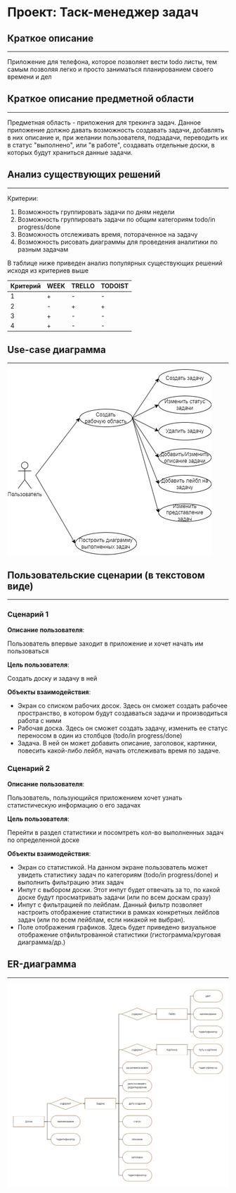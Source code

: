 # Проект: Таск-менеджер задач

## Краткое описание

---

Приложение для телефона, которое позволяет вести todo листы, тем самым позволяя легко и просто заниматься планированием своего времени и дел

## Краткое описание предметной области

---

Предметная область - приложения для трекинга задач. Данное приложение должно давать возможность создавать задачи, добавлять в них описание и, при желании пользователя, подзадачи, переводить их в статус "выполнено", или "в работе", создавать отдельные доски, в которых будут храниться данные задачи.

## Анализ существующих решений

---

Критерии:
1. Возможность группировать задачи по дням недели
2. Возможность группировать задачи по общим категориям todo/in progress/done
3. Возможность отслеживать время, потораченное на задачу
4. Возможность рисовать диаграммы для проведения аналитики по разным задачам

В таблице ниже приведен анализ популярных существующих решений исходя из критериев выше

| Критерий | WEEK | TRELLO | TODOIST | 
|----------|----------|----------|----------|
| 1 | + | - | - |
| 2 | - | + | + |
| 3 | + | - | - |
| 4 | + | - | - |

## Use-case диаграмма

---

![use-case-diagram](diagrams/useCaseTaskManager.png)

## Пользовательские сценарии (в текстовом виде)

---

### Сценарий 1


**Описание пользователя**:

Пользователь впервые заходит в приложение и хочет начать им пользоваться

**Цель пользователя**:

Создать доску и задачу в ней

**Объекты взаимодействия**:

- Экран со списком рабочих досок. Здесь он сможет создать рабочее пространство, в котором будут создаваться задачи и 
производиться работа с ними
- Рабочая доска. Здесь он сможет создать задачу, изменить ее статус переносом в один из столбцов (todo/in progress/done)
- Задача. В ней он может добавить описание, заголовок, картинки, повесить какой-либо лейбл, начать отслеживать время по
задаче.

### Сценарий 2

**Описание пользователя**:

Пользователь, пользующийся приложением хочет узнать статистическую информацию о его
задачах

**Цель пользователя**:

Перейти в раздел статистики и посомтреть кол-во выполненных задач по определенной доске

**Объекты взаимодействия**:

- Экран со статистикой. На данном экране пользователь может увидеть статистику задач по категориям
  (todo/in progress/done) и выполнить фильтрацию этих задач
- Инпут с выбором доски. Этот инпут будет отвечать за то, по какой доске будут просматривать задачи (или по
  всем доскам сразу)
- Инпут с фильтрацией по лейблам. Данный фильтр позволяет настроить отображение 
статистики в рамках конкретных лейблов задач (или по всем лейблам, если никакой не выбран).
- Поле отображения графиков. Здесь будет приведено визуальное отображение отфильтрованной статистики
  (гистограмма/круговая диаграмма/др.)

## ER-диаграмма

---

![er-diagram](diagrams/ErTaskManager.png)





